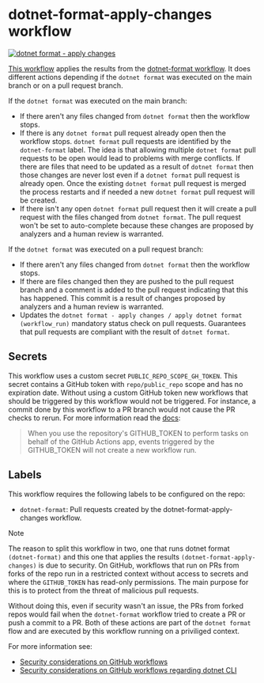 # dotnet-format-apply-changes workflow

[![dotnet format - apply changes](https://github.com/edumserrano/dotnet-sdk-extensions/actions/workflows/dotnet-format-apply-changes.yml/badge.svg)](https://github.com/edumserrano/dotnet-sdk-extensions/actions/workflows/dotnet-format-apply-changes.yml)

[This workflow](/.github/workflows/dotnet-format-apply-changes.yml) applies the results from the [dotnet-format workflow](/docs/dev-notes/workflows/dotnet-format-workflow.md). It does different actions depending if the `dotnet format` was executed on the main branch or on a pull request branch.

If the `dotnet format` was executed on the main branch:

- If there aren't any files changed from `dotnet format` then the workflow stops.
- If there is any `dotnet format` pull request already open then the workflow stops. `dotnet format` pull requests are identified by the `dotnet-format` label. The idea is that allowing multiple `dotnet format` pull requests to be open would lead to problems with merge conflicts. If there are files that need to be updated as a result of `dotnet format` then those changes are never lost even if a `dotnet format` pull request is already open. Once the existing `dotnet format` pull request is merged the process restarts and if needed a new `dotnet format` pull request will be created.
- If there isn't any open `dotnet format` pull request then it will create a pull request with the files changed from `dotnet format`. The pull request won't be set to auto-complete because these changes are proposed by analyzers and a human review is warranted.

If the `dotnet format` was executed on a pull request branch:

- If there aren't any files changed from `dotnet format` then the workflow stops.
- If there are files changed then they are pushed to the pull request branch and a comment is added to the pull request indicating that this has happened. This commit is a result of changes proposed by analyzers and a human review is warranted.
- Updates the `dotnet format - apply changes / apply dotnet format (workflow_run)` mandatory status check on pull requests. Guarantees that pull requests are compliant with the result of `dotnet format`.

## Secrets

This workflow uses a custom secret `PUBLIC_REPO_SCOPE_GH_TOKEN`. This secret contains a GitHub token with `repo/public_repo` scope and has no expiration date. Without using a custom GitHub token new workflows that should be triggered by this workflow would not be triggered. For instance, a commit done by this workflow to a PR branch would not cause the PR checks to rerun. For more information read the [docs](https://docs.github.com/en/actions/reference/authentication-in-a-workflow#using-the-github_token-in-a-workflow):
> When you use the repository's GITHUB_TOKEN to perform tasks on behalf of the GitHub Actions app, events triggered by the GITHUB_TOKEN will not create a new workflow run.

## Labels

This workflow requires the following labels to be configured on the repo:

- `dotnet-format`: Pull requests created by the dotnet-format-apply-changes workflow.

> [!NOTE]
>
> The reason to split this workflow in two, one that runs dotnet format `(dotnet-format)` and this one that applies the results `(dotnet-format-apply-changes)` is due to security. On GitHub, workflows that run on PRs from forks of the repo run in a restricted context without access to secrets and where the `GITHUB_TOKEN` has read-only permissions. The main purpose for this is to protect from the threat of malicious pull requests.
>
> Without doing this, even if security wasn't an issue, the PRs from forked repos would fail when the `dotnet-format` workflow tried to create a PR or push a commit to a PR. Both of these actions are part of the `dotnet format` flow and are executed by this workflow running on a priviliged context.
>
> For more information see:
>
> - [Security considerations on GitHub workflows](/docs/dev-notes/workflows/security-considerations.md)
> - [Security considerations on GitHub workflows regarding dotnet CLI](/docs/dev-notes/workflows/security-considerations-and-dotnet.md)
